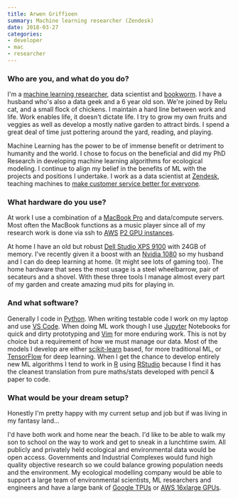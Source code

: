 ```yaml
---
title: Arwen Griffioen
summary: Machine learning researcher (Zendesk)
date: 2018-03-27
categories:
- developer
- mac
- researcher
---
```


### Who are you, and what do you do?

I'm a [machine learning researcher](https://www.linkedin.com/in/arwengriffioen/ "Arwen's LinkedIn account."), data scientist and [bookworm](https://www.goodreads.com/user/show/7335996-arwen-twinkle-griffioen "Arwen's Goodreads account."). I have a husband who's also a data geek and a 6 year old son. We're joined by Relu cat, and a small flock of chickens. I maintain a hard line between work and life. Work enables life, it doesn't dictate life. I try to grow my own fruits and veggies as well as develop a mostly native garden to attract birds. I spend a great deal of time just pottering around the yard, reading, and playing.

Machine Learning has the power to be of immense benefit or detriment to humanity and the world. I chose to focus on the beneficial and did my PhD Research in developing machine learning algorithms for ecological modeling. I continue to align my belief in the benefits of ML with the projects and positions I undertake. I work as a data scientist at [Zendesk][], teaching machines to [make customer service better for everyone][answer-bot].

### What hardware do you use?

At work I use a combination of a [MacBook Pro][macbook-pro] and data/compute servers. Most often the MacBook functions as a music player since all of my research work is done via ssh to [AWS][ec2] [P2 GPU instances](https://aws.amazon.com/blogs/aws/new-p2-instance-type-for-amazon-ec2-up-to-16-gpus/ "An Amazon article about their P2 instances.").

At home I have an old but robust [Dell Studio XPS 9100][studio-xps-9100] with 24GB of memory. I've recently given it a boost with an [Nvidia 1080][geforce-gtx-1080-ti] so my husband and I can do deep learning at home. (It might see lots of gaming too). The home hardware that sees the most usage is a steel wheelbarrow, pair of secateurs and a shovel. With these three tools I manage almost every part of my garden and create amazing mud pits for playing in.

### And what software?

Generally I code in [Python][]. When writing testable code I work on my laptop and use [VS Code][visual-studio-code]. When doing ML work though I use [Jupyter][] Notebooks for quick and dirty prototyping and [Vim][] for more enduring work. This is not by choice but a requirement of how we must manage our data. Most of the models I develop are either [scikit-learn][] based, for more traditional ML, or [TensorFlow][] for deep learning. When I get the chance to develop entirely new ML algorithms I tend to work in [R][] using [RStudio][] because I find it has the cleanest translation from pure maths/stats developed with pencil & paper to code.

### What would be your dream setup?

Honestly I'm pretty happy with my current setup and job but if was living in my fantasy land...

I'd have both work and home near the beach. I'd like to be able to walk my son to school on the way to work and get to sneak in a lunchtime swim. All publicly and privately held ecological and environmental data would be open access. Governments and Industrial Complexes would fund high quality objective research so we could balance growing population needs and the environment. My ecological modelling company would be able to support a large team of environmental scientists, ML researchers and engineers and have a large bank of [Google TPUs](https://en.wikipedia.org/wiki/Tensor_processing_unit "The Wikipedia entry for Tensor processing units.") or [AWS 16xlarge GPUs](https://aws.amazon.com/blogs/aws/new-amazon-ec2-instances-with-up-to-8-nvidia-tesla-v100-gpus-p3/ "An Amazon article about their NVIDIA Tesla V100 instances.").

[answer-bot]: https://www.zendesk.com/answer-bot/ "A Zendesk machine learning bot to help customers help themselves."
[ec2]: https://aws.amazon.com/ec2/ "A web service for virtualised processing."
[geforce-gtx-1080-ti]: https://www.nvidia.com/en-us/geforce/products/10series/geforce-gtx-1080-ti/ "A graphics card."
[jupyter]: https://jupyter.org/ "Web-based live document software."
[macbook-pro]: https://www.apple.com/macbook-pro/ "A laptop."
[python]: https://www.python.org/ "An interpreted scripting language."
[r]: http://www.r-project.org/ "Software for statistical computing and graphics."
[rstudio]: https://www.rstudio.com/ "An IDE for the R language."
[scikit-learn]: https://scikit-learn.org/stable/ "A machine learning library for Python."
[studio-xps-9100]: https://www.dell.com/en-us/shop/cty/dell-studio-xps-9100-desktop/spd/studio-xps-9100 "A desktop PC tower."
[tensorflow]: https://www.tensorflow.org/ "An open source machine learning library."
[vim]: https://www.vim.org/ "A command-line text editor."
[visual-studio-code]: https://code.visualstudio.com/ "A development IDE."
[zendesk]: https://www.zendesk.com/ "A customer service service."
